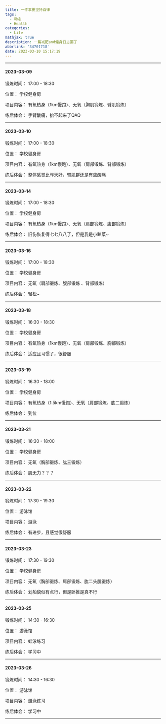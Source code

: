 ```yaml
---
title: 一件事要坚持自律
tags:
  - 动态
  - Health
categories:
  - Life
mathjax: true
description: 一篇减肥and健身日志罢了
abbrlink: '34701718'
date: 2023-03-10 15:17:19
---
```


---

#### 2023-03-09 

锻炼时间： 17:00 - 18:30

位置： 学校健身房

项目内容： 有氧热身（1km慢跑）、无氧（胸肌锻炼、臂肌锻炼）

练后体会： 手臂酸痛，抬不起来了QAQ

---

#### 2023-03-10

锻炼时间： 17:00 - 18:30

位置： 学校健身房

项目内容： 有氧热身（1km慢跑）、无氧（肩部锻炼、背部锻炼）

练后体会： 整体感觉比昨天好，臂肌群还是有些酸痛

---

#### 2023-03-14

锻炼时间： 17:00 - 18:30

位置： 学校健身房

项目内容： 有氧热身（1km慢跑）、无氧（肩部锻炼、腹部锻炼）

练后体会： 旧伤恢复得七七八八了，但是我是小趴菜~

---

#### 2023-03-16

锻炼时间： 17:00 - 18:30

位置： 学校健身房

项目内容： 无氧（肩部锻炼、腹部锻炼 、背部锻炼）

练后体会： 轻松~

---
#### 2023-03-18

锻炼时间： 16:30 - 18:30

位置： 学校健身房

项目内容： 有氧热身（1km慢跑）、无氧（肩部锻炼、胸部锻炼）

练后体会： 适应且习惯了，很舒服

---
#### 2023-03-19

锻炼时间： 16:30 - 18:00

位置： 学校健身房

项目内容： 有氧热身（1.5km慢跑）、无氧（肩部锻炼、肱二锻炼）

练后体会： 到位

---
#### 2023-03-21

锻炼时间： 16:30 - 18:00

位置： 学校健身房

项目内容： 无氧（胸部锻炼、肱三锻炼）

练后体会： 肌无力？？？

---
#### 2023-03-22

锻炼时间： 17:30 - 19:30

位置： 游泳馆

项目内容： 游泳

练后体会： 有进步，且感觉很舒服

---
#### 2023-03-23

锻炼时间： 17:30 - 19:30

位置： 学校健身房

项目内容： 无氧（胸部锻炼、肩部锻炼、肱二头肌锻炼）

练后体会： 划船貌似有点行，但是卧推是真不行

---
#### 2023-03-25

锻炼时间： 14:30 - 16:30

位置： 游泳馆

项目内容： 蛙泳练习

练后体会： 学习中

---
#### 2023-03-26

锻炼时间： 14:30 - 16:30

位置： 游泳馆

项目内容： 蛙泳练习

练后体会： 学习中

---